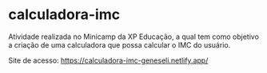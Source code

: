 # calculadora-imc

Atividade realizada no Minicamp da XP Educação, a qual tem como objetivo a criação de uma calculadora que possa calcular o IMC do usuário.

Site de acesso: https://calculadora-imc-geneseli.netlify.app/
